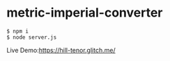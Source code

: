 # metric-imperial-converter

```
$ npm i
$ node server.js
```
Live Demo:<https://hill-tenor.glitch.me/>
